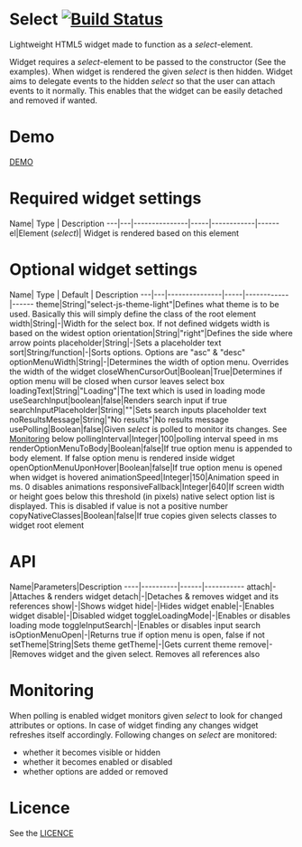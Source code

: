 Select [![Build Status](https://travis-ci.org/janikoskela/Select.svg?branch=master)](https://travis-ci.org/janikoskela/Select)
===============
Lightweight HTML5 widget made to function as a <i>select</i>-element.

Widget requires a <i>select</i>-element to be passed to the constructor (See the examples). When widget is rendered the given <i>select</i> is then hidden. Widget aims to delegate events to the hidden <i>select</i> so that the user can attach events to it normally. This enables that the widget can be easily detached and removed if wanted.

Demo
==============
<a href="http://janikoskela.github.io/Select">DEMO</a>

Required widget settings
===============
Name| Type | Description
---|---|---------------|-----|------------|------
el|Element (<i>select</i>)| Widget is rendered based on this element

Optional widget settings
===============
Name| Type | Default | Description
---|---|---------------|-----|------------|------
theme|String|"select-js-theme-light"|Defines what theme is to be used. Basically this will simply define the class of the root element
width|String|-|Width for the select box. If not defined widgets width is based on the widest option
orientation|String|"right"|Defines the side where arrow points
placeholder|String|-|Sets a placeholder text
sort|String/function|-|Sorts options. Options are "asc" & "desc"
optionMenuWidth|String|-|Determines the width of option menu. Overrides the width of the widget
closeWhenCursorOut|Boolean|True|Determines if option menu will be closed when cursor leaves select box
loadingText|String|"Loading"|The text which is used in loading mode
useSearchInput|boolean|false|Renders search input if true
searchInputPlaceholder|String|""|Sets search inputs placeholder text
noResultsMessage|String|"No results"|No results message
usePolling|Boolean|false|Given <i>select</i> is polled to monitor its changes. See <a href="#monitoring">Monitoring</a> below
pollingInterval|Integer|100|polling interval speed in ms
renderOptionMenuToBody|Boolean|false|If true option menu is appended to body element. If false option menu is rendered inside widget
openOptionMenuUponHover|Boolean|false|If true option menu is opened when widget is hovered
animationSpeed|Integer|150|Animation speed in ms. 0 disables animations
responsiveFallback|Integer|640|If screen width or height goes below this threshold (in pixels) native select option list is displayed. This is disabled if value is not a positive number
copyNativeClasses|Boolean|false|If true copies given selects classes to widget root element

API
===============
Name|Parameters|Description
----|----------|------|-----------
attach|-|Attaches & renders widget
detach|-|Detaches & removes widget and its references
show|-|Shows widget
hide|-|Hides widget
enable|-|Enables widget
disable|-|Disabled widget
toggleLoadingMode|-|Enables or disables loading mode
toggleInputSearch|-|Enables or disables input search
isOptionMenuOpen|-|Returns true if option menu is open, false if not
setTheme|String|Sets theme
getTheme|-|Gets current theme
remove|-|Removes widget and the given select. Removes all references also

Monitoring
===============
When polling is enabled widget monitors given <i>select</i> to look for changed attributes or options. In case of widget finding any changes widget refreshes itself accordingly. Following changes on <i>select</i> are monitored:
 - whether it becomes visible or hidden
 - whether it becomes enabled or disabled
 - whether options are added or removed

Licence
=============
See the <a href="https://github.com/janikoskela/SimpleSelectBox/blob/master/LICENSE">LICENCE</a>
